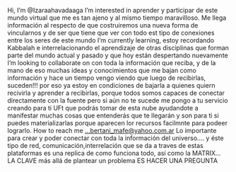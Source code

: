  Hi, I’m @Izaraahavadaaga
 I’m interested in aprender y participar de este mundo virtual que me es tan ajeno y al mismo tiempo maravilloso. Me llega información al respecto de que costruiremos una nueva forma de vincularnos y de ser que tiene que ver con todo est tipo de conexiones entre los seres de este mundo
 I’m currently learning, estoy recordando Kabbalah e interrelacionando el aprendizaje de otras disciplinas que forman parte del mundo actual y pasado y que hoy están despertando nuevamente    
 I’m looking to collaborate on con toda la información que reciba, y de la mano de eso muchas ideas y conocimientos que me bajan como información y hace un tiempo vengo viendo que luego de recibirlas, suceden!!! por eso ya estoy en condiciones de bajarla a quienes quiern recivirla y aprender a recibirlas, porque todos somos capaces de conectar directamente con la fuente pero si aún no te sucede me pongo a tu servicio creando para ti UFt que podrás tomar de esta nube ayudandote a manifestar muchas cosas que entenderás que te llegarán y son para ti si puedes materializarlas porque aparecen lor recursos facilmnte para podeer lograrlo.
 How to reach me ...bertani_mafe@yahoo.com.ar
Lo importante para crear y poder conectar con toda la información del universo.... y éste tipo de red, comunicación,interrelación que se da a traves de estas plataformas es una replica de como funciona todo, así como la MATRIX... LA CLAVE más allá de plantear un problema ES HACER UNA PREGUNTA

